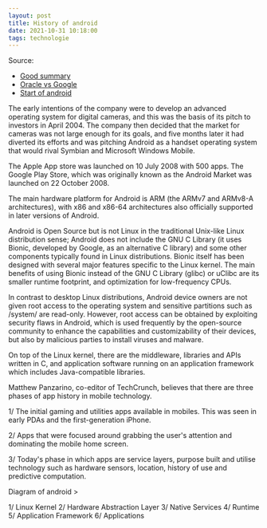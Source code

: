 ```yaml
---
layout: post
title: History of android
date: 2021-10-31 10:18:00
tags: technologie
---
```


Source: 
- [Good summary](https://www.youtube.com/watch?v=9wWgw9smBJs)
- [Oracle vs Google](https://www.youtube.com/watch?v=IDwGHr32Vw4)
- [Start of android](https://www.youtube.com/watch?v=WIu2cyAIgQM)

The early intentions of the company were to develop an advanced operating system for digital cameras, and this was the basis of its pitch to investors in April 2004. The company then decided that the market for cameras was not large enough for its goals, and five months later it had diverted its efforts and was pitching Android as a handset operating system that would rival Symbian and Microsoft Windows Mobile.

The Apple App store was launched on 10 July 2008 with 500 apps. The Google Play Store, which was originally known as the Android Market was launched on 22 October 2008.

The main hardware platform for Android is ARM (the ARMv7 and ARMv8-A architectures), with x86 and x86-64 architectures also officially supported in later versions of Android.

Android is Open Source but is not Linux in the traditional Unix-like Linux distribution sense; Android does not include the GNU C Library (it uses Bionic, developed by Google, as an alternative C library) and some other components typically found in Linux distributions. Bionic itself has been designed with several major features specific to the Linux kernel. The main benefits of using Bionic instead of the GNU C Library (glibc) or uClibc are its smaller runtime footprint, and optimization for low-frequency CPUs.

In contrast to desktop Linux distributions, Android device owners are not given root access to the operating system and sensitive partitions such as /system/ are read-only. However, root access can be obtained by exploiting security flaws in Android, which is used frequently by the open-source community to enhance the capabilities and customizability of their devices, but also by malicious parties to install viruses and malware.

On top of the Linux kernel, there are the middleware, libraries and APIs written in C, and application software running on an application framework which includes Java-compatible libraries. 

Matthew Panzarino, co-editor of TechCrunch, believes that there are three phases of app history in mobile technology.

1/ The initial gaming and utilities apps available in mobiles. This was seen in early PDAs and the first-generation iPhone. 

2/ Apps that were focused around grabbing the user's attention and dominating the mobile home screen. 

3/ Today's phase in which apps are service layers, purpose built and utilise technology such as hardware sensors, location, history of use and predictive computation. 

Diagram of android >

1/ Linux Kernel
2/ Hardware Abstraction Layer
3/ Native Services
4/ Runtime
5/ Application Framework
6/ Applications
